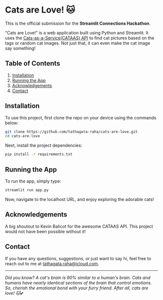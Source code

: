 # Cats are Love! 🐱

This is the official submission for the **Streamlit Connections Hackathon**. 

"Cats are Love!" is a web application built using Python and Streamlit. It uses the [Cats-as-a-Service(CATAAS) API](https://cataas.com/) to find cat pictures based on the tags or random cat images. Not just that, it can even make the cat image say something!

## Table of Contents
1. [Installation](#installation)
2. [Running the App](#running-the-app)
3. [Acknowledgements](#acknowledgements)
4. [Contact](#contact)

<a name="installation"></a>
## Installation
To use this project, first clone the repo on your device using the commands below:

```bash
git clone https://github.com/tathagata-raha/cats-are-love.git
cd cats-are-love
```

Next, install the project dependencies:

```bash
pip install -r requirements.txt
```

<a name="running-the-app"></a>

## Running the App
To run the app, simply type:

```bash
streamlit run app.py
```

Now, navigate to the localhost URL, and enjoy exploring the adorable cats!

<a name="acknowledgements"></a>

## Acknowledgements
A big shoutout to Kevin Balicot for the awesome CATAAS API. This project would not have been possible without it!

<a name="contact"></a>
## Contact

If you have any questions, suggestions, or just want to say hi, feel free to reach out to me at tathagata.raha@icloud.com.

---

*Did you know? A cat's brain is 90% similar to a human's brain. Cats and humans have nearly identical sections of the brain that control emotions. So, cherish the emotional bond with your furry friend. After all, cats are love! 🐱💕*

